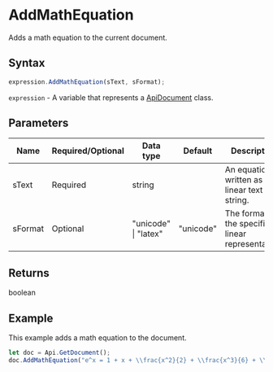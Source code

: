 # AddMathEquation

Adds a math equation to the current document.

## Syntax

```javascript
expression.AddMathEquation(sText, sFormat);
```

`expression` - A variable that represents a [ApiDocument](../ApiDocument.md) class.

## Parameters

| **Name** | **Required/Optional** | **Data type** | **Default** | **Description** |
| ------------- | ------------- | ------------- | ------------- | ------------- |
| sText | Required | string |  | An equation written as a linear text string. |
| sFormat | Optional | "unicode" \| "latex" | "unicode" | The format of the specified linear representation. |

## Returns

boolean

## Example

This example adds a math equation to the document.

```javascript editor-
let doc = Api.GetDocument();
doc.AddMathEquation("e^x = 1 + x + \\frac{x^2}{2} + \\frac{x^3}{6} + \\cdots = \\sum_{n\\geq 0} \\frac{x^n}{n!}", "latex");

```

